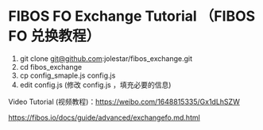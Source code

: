 # FIBOS FO Exchange Tutorial （FIBOS FO 兑换教程）

1. git clone git@github.com:jolestar/fibos_exchange.git
2. cd fibos_exchange
3. cp config_smaple.js config.js
4. edit config.js (修改 config.js ，填充必要的信息)

Video Tutorial (视频教程)：https://weibo.com/1648815335/Gx1dLhSZW

https://fibos.io/docs/guide/advanced/exchangefo.md.html

